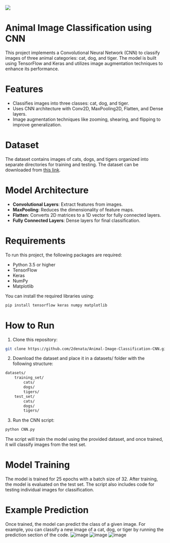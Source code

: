 ![](https://img.shields.io/badge/Python-red?style=for-the-badge&logo=python) 

# Animal Image Classification using CNN

This project implements a Convolutional Neural Network (CNN) to classify images of three animal categories: cat, dog, and tiger. The model is built using TensorFlow and Keras and utilizes image augmentation techniques to enhance its performance.

# Features
- Classifies images into three classes: cat, dog, and tiger.
- Uses CNN architecture with Conv2D, MaxPooling2D, Flatten, and Dense layers.
- Image augmentation techniques like zooming, shearing, and flipping to improve generalization.

# Dataset
The dataset contains images of cats, dogs, and tigers organized into separate directories for training and testing. The dataset can be downloaded from [this link](https://drive.google.com/file/d/1a_oH1olkINKoJjhngNe8aMeEi3-xSqUp/view?usp=sharing).

# Model Architecture
- **Convolutional Layers**: Extract features from images.
- **MaxPooling**: Reduces the dimensionality of feature maps.
- **Flatten**: Converts 2D matrices to a 1D vector for fully connected layers.
- **Fully Connected Layers**: Dense layers for final classification.

# Requirements
To run this project, the following packages are required:
- Python 3.5 or higher
- TensorFlow
- Keras
- NumPy
- Matplotlib

You can install the required libraries using:
```bash
pip install tensorflow keras numpy matplotlib
```

# How to Run
1. Clone this repository:
```bash
git clone https://github.com/2denata/Animal-Image-Classification-CNN.git
```
2. Download the dataset and place it in a datasets/ folder with the following structure:
```markdown
datasets/
    training_set/
        cats/
        dogs/
        tigers/
    test_set/
        cats/
        dogs/
        tigers/
```

3. Run the CNN script:
```bash
python CNN.py
```
The script will train the model using the provided dataset, and once trained, it will classify images from the test set.

# Model Training
The model is trained for 25 epochs with a batch size of 32. After training, the model is evaluated on the test set. The script also includes code for testing individual images for classification.

# Example Prediction
Once trained, the model can predict the class of a given image. For example, you can classify a new image of a cat, dog, or tiger by running the prediction section of the code.
![image](https://github.com/user-attachments/assets/28aa4f71-6610-4104-9671-ec8b6b70c180)
![image](https://github.com/user-attachments/assets/03acb1b0-7c38-4b15-98a4-794be094d369)
![image](https://github.com/user-attachments/assets/b0480066-2805-4eaf-bb2b-0aff11d8dbbd)



